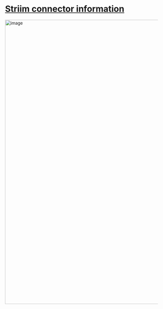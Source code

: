 
# [Striim connector information](https://www.striim.com/connectors/)

<img width="936" alt="image" src="https://github.com/inbox-pj/snowflake-all-in-one/assets/53929164/f7f2b6f5-9bde-4066-b990-80203b9b49e9">
